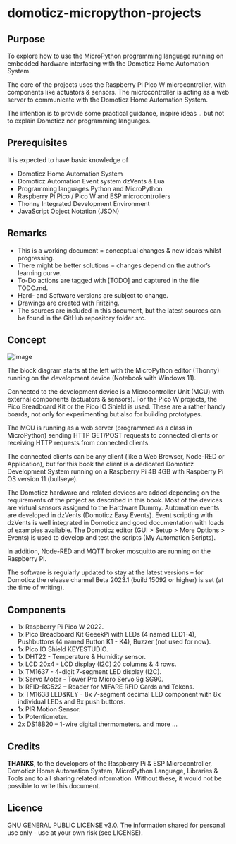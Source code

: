 # domoticz-micropython-projects

## Purpose
To explore how to use the MicroPython programming language running on embedded hardware interfacing with the Domoticz Home Automation System.

The core of the projects uses the Raspberry Pi Pico W microcontroller, with components like actuators & sensors.
The microcontroller is acting as a web server to communicate with the Domoticz Home Automation System.

The intention is to provide some practical guidance, inspire ideas .. but not to explain Domoticz nor programming languages.

## Prerequisites
It is expected to have basic knowledge of 
* Domoticz Home Automation System
* Domoticz Automation Event system dzVents & Lua
* Programming languages Python and MicroPython
* Raspberry Pi Pico / Pico W and ESP microcontrollers
* Thonny Integrated Development Environment
* JavaScript Object Notation (JSON)

## Remarks
* This is a working document = conceptual changes & new idea’s whilst progressing.
* There might be better solutions = changes depend on the author’s learning curve.
* To-Do actions are tagged with [TODO] and captured in the file TODO.md.
* Hard- and Software versions are subject to change.
* Drawings are created with Fritzing.
* The sources are included in this document, but the latest sources can be found in the GitHub repository folder src.

## Concept
![image](https://user-images.githubusercontent.com/47274144/232204025-2bf210c4-1355-41b6-8fdf-85d3b7750874.png)

The block diagram starts at the left with the MicroPython editor (Thonny) running on the development device (Notebook with Windows 11).

Connected to the development device is a Microcontroller Unit (MCU) with external components (actuators & sensors).
For the Pico W projects, the Pico Breadboard Kit or the Pico IO Shield is used. These are a rather handy boards, not only for experimenting but also for building prototypes.

The MCU is running as a web server (programmed as a class in MicroPython) sending HTTP GET/POST requests to connected clients or receiving HTTP requests from connected clients.

The connected clients can be any client (like a Web Browser, Node-RED or Application), but for this book the client is a dedicated Domoticz Development System running on a Raspberry Pi 4B 4GB with Raspberry Pi OS version 11 (bullseye).

The Domoticz hardware and related devices are added depending on the requirements of the project as described in this book. Most of the devices are virtual sensors assigned to the Hardware Dummy.
Automation events are developed in dzVents (Domoticz Easy Events).
Event scripting with dzVents is well integrated in Domoticz and good documentation with loads of examples available.
The Domoticz editor (GUI > Setup > More Options > Events) is used to develop and test the scripts (My Automation Scripts).

In addition, Node-RED and MQTT broker mosquitto are running on the Raspberry Pi.

The software is regularly updated to stay at the latest versions – for Domoticz the release channel Beta 2023.1 (build 15092 or higher) is set (at the time of writing).

## Components
*	1x Raspberry Pi Pico W 2022.
*	1x Pico Breadboard Kit GeeekPi with LEDs (4 named LED1-4), Pushbuttons (4 named Button K1 - K4), Buzzer (not used for now).
*	1x Pico IO Shield KEYESTUDIO.
*	1x DHT22 - Temperature & Humidity sensor.
*	1x LCD 20x4 - LCD display (I2C) 20 columns & 4 rows.
*	1x TM1637 - 4-digit 7-segment LED display (I2C).
*	1x Servo Motor - Tower Pro Micro Servo 9g SG90.
*	1x RFID-RC522 – Reader for MIFARE RFID Cards and Tokens.
*	1x TM1638 LED&KEY - 8x 7-segment decimal LED component with 8x individual LEDs and 8x push buttons.
*	1x PIR Motion Sensor.
*	1x Potentiometer.
*	2x DS18B20 –  1-wire digital thermometers.
and more …

## Credits
**THANKS**, to the developers of the Raspberry Pi & ESP Microcontroller, Domoticz Home Automation System, MicroPython Language, Libraries & Tools and to all sharing related information. Without these, it would not be possible to write this document.

## Licence
GNU GENERAL PUBLIC LICENSE v3.0.
The information shared for personal use only - use at your own risk (see LICENSE).

